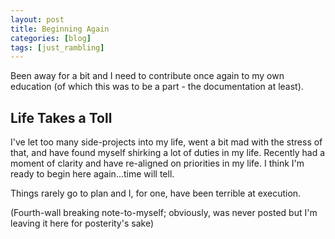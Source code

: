 ```yaml
---
layout: post
title: Beginning Again
categories: [blog]
tags: [just_rambling]
---
```


Been away for a bit and I need to contribute once again to my own education (of which this was to be a part - the documentation at least).

## Life Takes a Toll

I've let too many side-projects into my life, went a bit mad with the stress of that, and have found myself shirking a lot of duties in my life.  Recently had a moment of clarity and have re-aligned on priorities in my life.  I think I'm ready to begin here again...time will tell.

Things rarely go to plan and I, for one, have been terrible at execution.

(Fourth-wall breaking note-to-myself; obviously, was never posted but I'm leaving it here for posterity's sake)